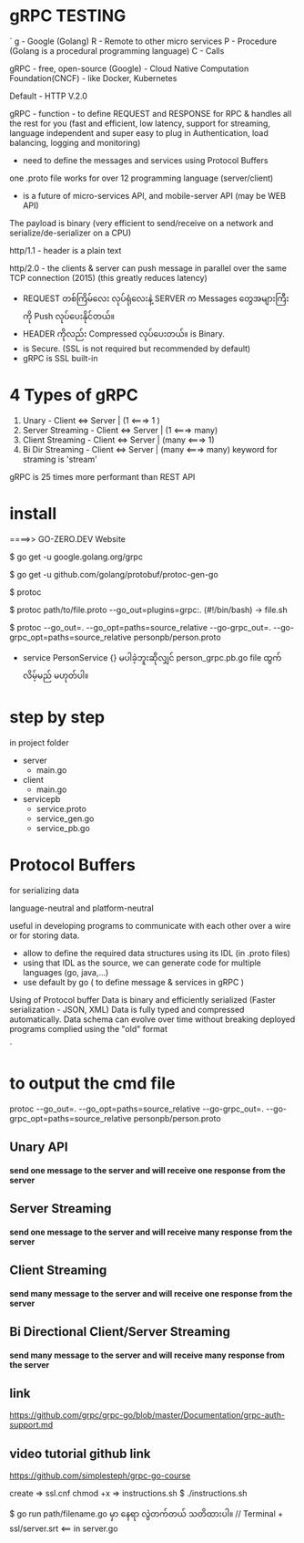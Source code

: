 # gRPC TESTING

`
g - Google (Golang)
R - Remote to other micro services
P - Procedure (Golang is a procedural programming language)
C - Calls 

gRPC - free, open-source (Google) - Cloud Native Computation Foundation(CNCF) - like Docker, Kubernetes

Default - HTTP V.2.0

gRPC - function - to define REQUEST and RESPONSE for RPC & handles all the rest for you
(fast and efficient, low latency, support for streaming, language independent and super easy to plug in Authentication, load balancing, logging and monitoring)

- need to define the messages and services using Protocol Buffers

one .proto file works for over 12 programming language (server/client)

- is a future of micro-services API, and mobile-server API (may be WEB API) 

The payload is binary (very efficient to send/receive on a network and serialize/de-serializer on a CPU)

http/1.1 - header is a plain text

http/2.0 - the clients & server can push message in parallel over the same TCP connection (2015)
(this greatly reduces latency)
 - REQUEST တစ်ကြိမ်လေး လုပ်ရုံလေးနဲ့ SERVER က Messages တွေအများကြီးကို Push လုပ်ပေးနိုင်တယ်။
 - HEADER ကိုလည်း Compressed လုပ်ပေးတယ်။ is Binary. 
  - is Secure. (SSL is not required but recommended by default)
 - gRPC is SSL built-in

 4 Types of gRPC
 ===============
1. Unary 			- Client <=> Server | (1 <===> 1 ) 
2. Server Streaming	- Client <=> Server | (1 <===> many)
3. Client Streaming	- Client <=> Server | (many <===> 1)
4. Bi Dir Streaming	- Client <=> Server | (many <===> many)
keyword for straming is 'stream'

gRPC is 25 times more performant than REST API

install
======

====>> GO-ZERO.DEV Website 

$ go get -u google.golang.org/grpc

$ go get -u github.com/golang/protobuf/protoc-gen-go

$ protoc

$ protoc path/to/file.proto --go_out=plugins=grpc:.
(#!/bin/bash) -> file.sh

$ protoc --go_out=. --go_opt=paths=source_relative --go-grpc_out=. --go-grpc_opt=paths=source_relative personpb/person.proto

 - service PersonService {} မပါခဲ့ဘူးဆိုလျှင် person_grpc.pb.go file ထွက်လိမ့်မည် မဟုတ်ပါ။

step by step
===========
in project folder
- server
   - main.go
- client
   - main.go
- servicepb
   - service.proto
   - service_gen.go
   - service_pb.go 

Protocol Buffers
=================

 for serializing data

 language-neutral and platform-neutral

 useful in developing programs to communicate with each other over a wire or for  storing data.

- allow to define the required data structures using its IDL (in .proto files)
- using that IDL as the source, we can generate code for multiple languages (go, java,...)
- use default by go ( to define message & services in gRPC )

Using of Protocol buffer
Data is binary and efficiently serialized (Faster serialization - JSON, XML)
Data is fully typed and compressed automatically.
Data schema can evolve over time without breaking deployed programs complied using the "old" format

`

to output the cmd file
===========
protoc --go_out=. --go_opt=paths=source_relative --go-grpc_out=. --go-grpc_opt=paths=source_relative personpb/person.proto

## Unary API

#### send one message to the server and will receive one response from the server

## Server Streaming

#### send one message to the server and will receive many response from the server

## Client Streaming

#### send many message to the server and will receive one response from the server

## Bi Directional Client/Server Streaming

#### send many message to the server and will receive many response from the server

## link 
https://github.com/grpc/grpc-go/blob/master/Documentation/grpc-auth-support.md

## video tutorial github link
https://github.com/simplesteph/grpc-go-course

create => ssl.cnf 
chmod +x => instructions.sh
$ ./instructions.sh

$ go run path/filename.go မှာ နေရာ လွဲတက်တယ် သတိထားပါ။
// Terminal + ssl/server.srt <== in server.go 